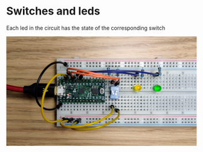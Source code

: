 # Switches and leds

Each led in the circuit has the state of the corresponding switch

![Circuit photo](./Circuit_photo.jpg)
